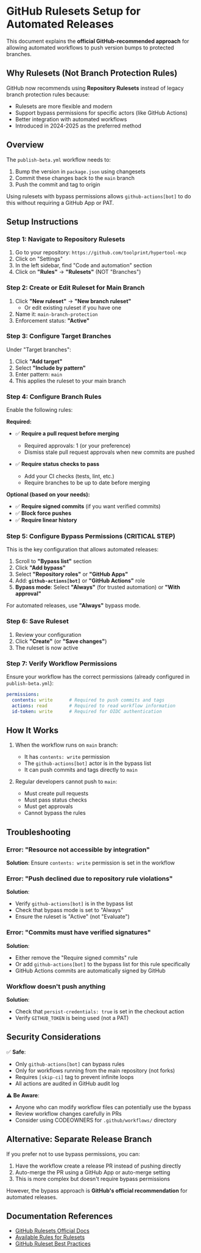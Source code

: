 # GitHub Rulesets Setup for Automated Releases

This document explains the **official GitHub-recommended approach** for allowing automated workflows to push version bumps to protected branches.

## Why Rulesets (Not Branch Protection Rules)

GitHub now recommends using **Repository Rulesets** instead of legacy branch protection rules because:
- Rulesets are more flexible and modern
- Support bypass permissions for specific actors (like GitHub Actions)
- Better integration with automated workflows
- Introduced in 2024-2025 as the preferred method

## Overview

The `publish-beta.yml` workflow needs to:
1. Bump the version in `package.json` using changesets
2. Commit these changes back to the `main` branch
3. Push the commit and tag to origin

Using rulesets with bypass permissions allows `github-actions[bot]` to do this without requiring a GitHub App or PAT.

## Setup Instructions

### Step 1: Navigate to Repository Rulesets

1. Go to your repository: `https://github.com/toolprint/hypertool-mcp`
2. Click on "Settings"
3. In the left sidebar, find "Code and automation" section
4. Click on **"Rules"** → **"Rulesets"** (NOT "Branches")

### Step 2: Create or Edit Ruleset for Main Branch

1. Click **"New ruleset"** → **"New branch ruleset"**
   - Or edit existing ruleset if you have one
2. Name it: `main-branch-protection`
3. Enforcement status: **"Active"**

### Step 3: Configure Target Branches

Under "Target branches":
1. Click **"Add target"**
2. Select **"Include by pattern"**
3. Enter pattern: `main`
4. This applies the ruleset to your main branch

### Step 4: Configure Branch Rules

Enable the following rules:

**Required:**
- ✅ **Require a pull request before merging**
  - Required approvals: 1 (or your preference)
  - Dismiss stale pull request approvals when new commits are pushed

- ✅ **Require status checks to pass**
  - Add your CI checks (tests, lint, etc.)
  - Require branches to be up to date before merging

**Optional (based on your needs):**
- ✅ **Require signed commits** (if you want verified commits)
- ✅ **Block force pushes**
- ✅ **Require linear history**

### Step 5: Configure Bypass Permissions (CRITICAL STEP)

This is the key configuration that allows automated releases:

1. Scroll to **"Bypass list"** section
2. Click **"Add bypass"**
3. Select **"Repository roles"** or **"GitHub Apps"**
4. Add: **`github-actions[bot]`** or **"GitHub Actions"** role
5. **Bypass mode**: Select **"Always"** (for trusted automation) or **"With approval"**

For automated releases, use **"Always"** bypass mode.

### Step 6: Save Ruleset

1. Review your configuration
2. Click **"Create"** (or **"Save changes"**)
3. The ruleset is now active

### Step 7: Verify Workflow Permissions

Ensure your workflow has the correct permissions (already configured in `publish-beta.yml`):

```yaml
permissions:
  contents: write      # Required to push commits and tags
  actions: read        # Required to read workflow information
  id-token: write      # Required for OIDC authentication
```

## How It Works

1. When the workflow runs on `main` branch:
   - It has `contents: write` permission
   - The `github-actions[bot]` actor is in the bypass list
   - It can push commits and tags directly to `main`

2. Regular developers cannot push to `main`:
   - Must create pull requests
   - Must pass status checks
   - Must get approvals
   - Cannot bypass the rules

## Troubleshooting

### Error: "Resource not accessible by integration"
**Solution**: Ensure `contents: write` permission is set in the workflow

### Error: "Push declined due to repository rule violations"
**Solution**:
- Verify `github-actions[bot]` is in the bypass list
- Check that bypass mode is set to "Always"
- Ensure the ruleset is "Active" (not "Evaluate")

### Error: "Commits must have verified signatures"
**Solution**:
- Either remove the "Require signed commits" rule
- Or add `github-actions[bot]` to the bypass list for this rule specifically
- GitHub Actions commits are automatically signed by GitHub

### Workflow doesn't push anything
**Solution**:
- Check that `persist-credentials: true` is set in the checkout action
- Verify `GITHUB_TOKEN` is being used (not a PAT)

## Security Considerations

✅ **Safe**:
- Only `github-actions[bot]` can bypass rules
- Only for workflows running from the main repository (not forks)
- Requires `[skip-ci]` tag to prevent infinite loops
- All actions are audited in GitHub audit log

⚠️ **Be Aware**:
- Anyone who can modify workflow files can potentially use the bypass
- Review workflow changes carefully in PRs
- Consider using CODEOWNERS for `.github/workflows/` directory

## Alternative: Separate Release Branch

If you prefer not to use bypass permissions, you can:
1. Have the workflow create a release PR instead of pushing directly
2. Auto-merge the PR using a GitHub App or auto-merge setting
3. This is more complex but doesn't require bypass permissions

However, the bypass approach is **GitHub's official recommendation** for automated releases.

## Documentation References

- [GitHub Rulesets Official Docs](https://docs.github.com/en/repositories/configuring-branches-and-merges-in-your-repository/managing-rulesets/about-rulesets)
- [Available Rules for Rulesets](https://docs.github.com/en/repositories/configuring-branches-and-merges-in-your-repository/managing-rulesets/available-rules-for-rulesets)
- [GitHub Ruleset Best Practices](https://wellarchitected.github.com/library/governance/recommendations/managing-repositories-at-scale/rulesets-best-practices/)
